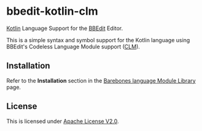 # bbedit-kotlin-clm #

[Kotlin](https://kotlinlang.org/ "Kotlin") Language Support for the [BBEdit](http://www.barebones.com/products/bbedit/ "BBEdit") Editor.

This is a simple syntax and symbol support for the Kotlin language using BBEdit's Codeless Language Module
support ([CLM](http://www.barebones.com/support/develop/clm.html "CLM")).

## Installation

Refer to the **Installation** section in the [Barebones language Module Library](http://www.barebones.com/support/bbedit/plugin_library.html "Barebones language Module Library") page.

## License

This is licensed under [Apache License V2.0](https://www.apache.org/licenses/LICENSE-2.0 "Apache License V2.0").


